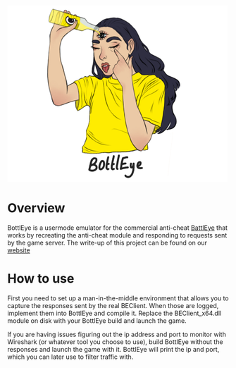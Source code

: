 <img src="./bottleye_logo.png" width="500">

# Overview
BottlEye is a usermode emulator for the commercial anti-cheat [BattlEye](battleye.com) that works by recreating the anti-cheat module and responding to requests sent by the game server. The write-up of this project can be found on our [website](https://secret.club/2020/07/06/bottleye.html)


# How to use

First you need to set up a man-in-the-middle environment that allows you to capture the responses sent by the real BEClient. When those are logged, implement them into BottlEye and compile it. Replace the BEClient_x64.dll module on disk with your BottlEye build and launch the game.

If you are having issues figuring out the ip address and port to monitor with Wireshark (or whatever tool you choose to use), build BottlEye without the responses and launch the game with it. BottlEye will print the ip and port, which you can later use to filter traffic with.
